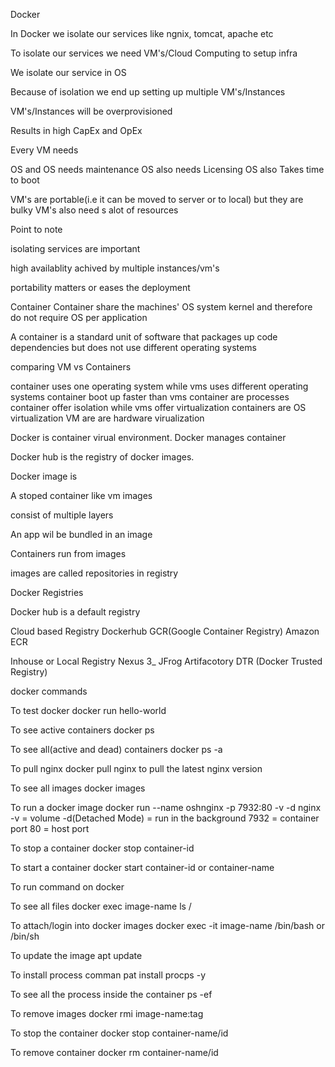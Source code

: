 Docker

In Docker we isolate our services like ngnix, tomcat, apache etc

To isolate our services we need VM's/Cloud Computing to setup infra

We isolate our service in OS

Because of isolation we end up setting up multiple VM's/Instances

VM's/Instances will be overprovisioned

Results in high CapEx and OpEx

Every VM needs

OS and OS needs maintenance
OS also needs Licensing
OS also Takes time to boot

VM's are portable(i.e it can be moved to server or to local) but they are bulky
VM's also need s alot of resources

Point to note

isolating services are important

high availablity achived by multiple instances/vm's

portability matters or eases the deployment

Container
Container share the machines' OS system kernel and therefore do not require OS per application

A container is a standard unit of software that packages up 
  code
  dependencies
but does not use different operating systems

comparing VM vs Containers

container uses one operating system while vms uses different operating systems
container boot up faster than vms
container are processes
container offer isolation while vms offer virtualization
containers are OS virtualization
VM are are hardware virualization

Docker is container virual environment. Docker manages container

Docker hub is the registry of docker images.

Docker image is

A stoped container like vm images

consist of multiple layers

An app  wil be bundled in an image

Containers run from images

images are called repositories in registry

Docker Registries

Docker hub is a default registry

Cloud based Registry
Dockerhub
GCR(Google Container Registry)
Amazon ECR

Inhouse or Local Registry
Nexus 3_
JFrog Artifacotory
DTR (Docker Trusted Registry)


docker commands

To test docker
docker run hello-world

To see active containers
docker ps

To see all(active and dead) containers
docker ps -a

To pull nginx
docker pull nginx
to pull the latest nginx version

To see all images
docker images

To run a docker image
docker run --name oshnginx -p 7932:80 -v -d nginx
-v = volume
-d(Detached Mode) = run in the background
7932 = container port
80 = host port

To stop a container
docker stop container-id

To start a container
docker start container-id or container-name

To run command on docker

To see all files
docker exec image-name ls /

To attach/login into docker images
docker exec -it image-name /bin/bash or /bin/sh

To update the image
apt update

To install process comman
pat install procps -y

To see all the process inside the container
ps -ef

To remove images
docker rmi image-name:tag

To stop the container
docker stop container-name/id


To remove container
docker rm container-name/id

